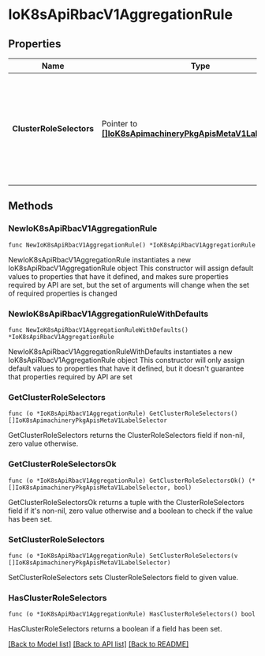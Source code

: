 # IoK8sApiRbacV1AggregationRule

## Properties

Name | Type | Description | Notes
------------ | ------------- | ------------- | -------------
**ClusterRoleSelectors** | Pointer to [**[]IoK8sApimachineryPkgApisMetaV1LabelSelector**](IoK8sApimachineryPkgApisMetaV1LabelSelector.md) | ClusterRoleSelectors holds a list of selectors which will be used to find ClusterRoles and create the rules. If any of the selectors match, then the ClusterRole&#39;s permissions will be added | [optional] 

## Methods

### NewIoK8sApiRbacV1AggregationRule

`func NewIoK8sApiRbacV1AggregationRule() *IoK8sApiRbacV1AggregationRule`

NewIoK8sApiRbacV1AggregationRule instantiates a new IoK8sApiRbacV1AggregationRule object
This constructor will assign default values to properties that have it defined,
and makes sure properties required by API are set, but the set of arguments
will change when the set of required properties is changed

### NewIoK8sApiRbacV1AggregationRuleWithDefaults

`func NewIoK8sApiRbacV1AggregationRuleWithDefaults() *IoK8sApiRbacV1AggregationRule`

NewIoK8sApiRbacV1AggregationRuleWithDefaults instantiates a new IoK8sApiRbacV1AggregationRule object
This constructor will only assign default values to properties that have it defined,
but it doesn't guarantee that properties required by API are set

### GetClusterRoleSelectors

`func (o *IoK8sApiRbacV1AggregationRule) GetClusterRoleSelectors() []IoK8sApimachineryPkgApisMetaV1LabelSelector`

GetClusterRoleSelectors returns the ClusterRoleSelectors field if non-nil, zero value otherwise.

### GetClusterRoleSelectorsOk

`func (o *IoK8sApiRbacV1AggregationRule) GetClusterRoleSelectorsOk() (*[]IoK8sApimachineryPkgApisMetaV1LabelSelector, bool)`

GetClusterRoleSelectorsOk returns a tuple with the ClusterRoleSelectors field if it's non-nil, zero value otherwise
and a boolean to check if the value has been set.

### SetClusterRoleSelectors

`func (o *IoK8sApiRbacV1AggregationRule) SetClusterRoleSelectors(v []IoK8sApimachineryPkgApisMetaV1LabelSelector)`

SetClusterRoleSelectors sets ClusterRoleSelectors field to given value.

### HasClusterRoleSelectors

`func (o *IoK8sApiRbacV1AggregationRule) HasClusterRoleSelectors() bool`

HasClusterRoleSelectors returns a boolean if a field has been set.


[[Back to Model list]](../README.md#documentation-for-models) [[Back to API list]](../README.md#documentation-for-api-endpoints) [[Back to README]](../README.md)


